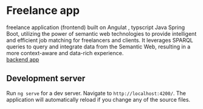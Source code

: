 # Freelance app

freelance application (frontend) built on Angulat , typscript Java Spring Boot, utilizing the power of semantic web technologies to provide intelligent and efficient job matching for freelancers and clients. It leverages SPARQL queries to query and integrate data from the Semantic Web, resulting in a more context-aware and data-rich experience. <br/>
[backend app](https://github.com/rayen-creator/Web_Semantic_backend)
## Development server

Run `ng serve` for a dev server. Navigate to `http://localhost:4200/`. The application will automatically reload if you change any of the source files.


